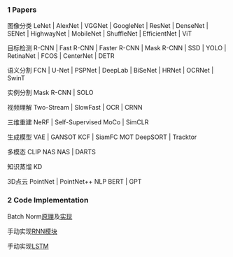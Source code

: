 ### 1 Papers
图像分类 LeNet | AlexNet | VGGNet | GoogleNet | ResNet | DenseNet | SENet | HighwayNet | MobileNet | ShuffleNet | EfficientNet | ViT

目标检测 R-CNN | Fast R-CNN | Faster R-CNN | Mask R-CNN | SSD | YOLO | RetinaNet | FCOS | CenterNet | DETR

语义分割 FCN | U-Net | PSPNet | DeepLab | BiSeNet | HRNet | OCRNet | SwinT


实例分割 Mask R-CNN | SOLO  

视频理解 Two-Stream | SlowFast | OCR | CRNN

三维重建 NeRF | Self-Supervised MoCo | SimCLR  

生成模型 VAE | GANSOT KCF | SiamFC  MOT DeepSORT | Tracktor  

多模态 CLIP  NAS NAS | DARTS

知识蒸馏 KD  

3D点云 PointNet | PointNet++  NLP BERT | GPT

### 2 Code Implementation

Batch Norm[原理](https://zhuanlan.zhihu.com/p/441573901)及[实现](https://blog.csdn.net/m0_45388819/article/details/119818716)

手动实现[RNN模块](https://zhuanlan.zhihu.com/p/34421200)

手动实现[LSTM](https://github.com/piEsposito/pytorch-lstm-by-hand/blob/master/LSTM.ipynb)
